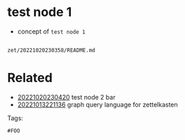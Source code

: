 # test node 1

- concept of `test node 1`

```
```

` zet/20221020230358/README.md `

# Related

- [20221020230420](/zet/20221020230420/README.md) test node 2 bar
- [20221013221136](/zet/20221013221136/README.md) graph query language for zettelkasten

Tags:

    #FOO
